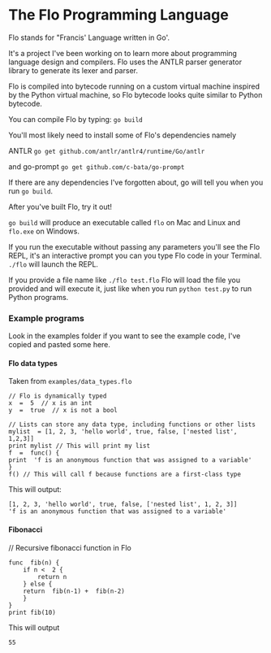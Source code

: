 The Flo Programming Language
============================
Flo stands for "Francis' Language written in Go'.

It's a project I've been working on to learn more about programming language design and compilers. Flo uses the ANTLR parser generator library to generate its lexer and parser.

Flo is compiled into bytecode running on a custom virtual machine inspired by the Python virtual machine, so Flo bytecode looks quite similar to Python bytecode.

You can compile Flo by typing:
`go build`

You'll most likely need to install some of Flo's dependencies namely

ANTLR
`go get github.com/antlr/antlr4/runtime/Go/antlr`

and go-prompt
`go get github.com/c-bata/go-prompt`

If there are any dependencies I've forgotten about, go will tell you when you run `go build`.

After you've built Flo, try it out!

`go build` will produce an executable called `flo` on Mac and Linux and `flo.exe` on Windows.

If you run the executable without passing any parameters you'll see the Flo REPL, it's an interactive prompt you can you type Flo code in your Terminal.
`./flo` will launch the REPL.

If you provide a file name like `./flo test.flo` Flo will load the file you provided and will execute it, just like when you run `python test.py` to run Python programs.

### Example programs
Look in the examples folder if you want to see the example code, I've copied and pasted some here.
#### Flo data types
Taken from `examples/data_types.flo`
```
// Flo is dynamically typed
x  =  5  // x is an int
y  =  true  // x is not a bool

// Lists can store any data type, including functions or other lists
mylist  = [1, 2, 3, 'hello world', true, false, ['nested list', 1,2,3]]
print mylist // This will print my list
f  =  func() {
print  'f is an anonymous function that was assigned to a variable'
}
f() // This will call f because functions are a first-class type
```
This will output:
```
[1, 2, 3, 'hello world', true, false, ['nested list', 1, 2, 3]]
'f is an anonymous function that was assigned to a variable'
```
#### Fibonacci
// Recursive fibonacci function in Flo
```
func  fib(n) {
    if n <  2 {
        return n
    } else {
    return  fib(n-1) +  fib(n-2)
    }
}
print fib(10)
```
This will output
```
55
```
